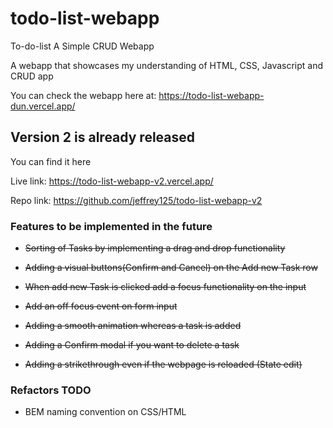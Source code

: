 # todo-list-webapp

To-do-list A Simple CRUD Webapp

A webapp that showcases my understanding of HTML, CSS, Javascript and CRUD app

You can check the webapp here at: https://todo-list-webapp-dun.vercel.app/

## Version 2 is already released

You can find it here

Live link: https://todo-list-webapp-v2.vercel.app/

Repo link: https://github.com/jeffrey125/todo-list-webapp-v2

### Features to be implemented in the future

- ~~Sorting of Tasks by implementing a drag and drop functionality~~

- ~~Adding a visual buttons(Confirm and Cancel) on the Add new Task row~~

- ~~When add new Task is clicked add a focus functionality on the input~~

- ~~Add an off focus event on form input~~

- ~~Adding a smooth animation whereas a task is added~~

- ~~Adding a Confirm modal if you want to delete a task~~

- ~~Adding a strikethrough even if the webpage is reloaded (State edit)~~

### Refactors TODO

- BEM naming convention on CSS/HTML
